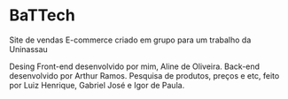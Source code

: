 # BaTTech
 Site de vendas E-commerce criado em grupo para um trabalho da Uninassau

 Desing Front-end desenvolvido por mim, Aline de Oliveira.
 Back-end desenvolvido por Arthur Ramos.
 Pesquisa de produtos, preços e etc, feito por Luiz Henrique, Gabriel José e Igor de Paula.
